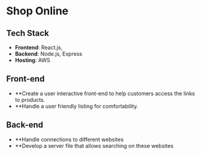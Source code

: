 # Shop Online

## Tech Stack
- **Frontend**: React.js,
- **Backend**: Node.js, Express
- **Hosting**: AWS

## Front-end
- **Create a user interactive front-end to help customers access the links to products.
- **Handle a user friendly listing for comfortability.

## Back-end
- **Handle connections to different websites
- **Develop a server file that allows searching on these websites


